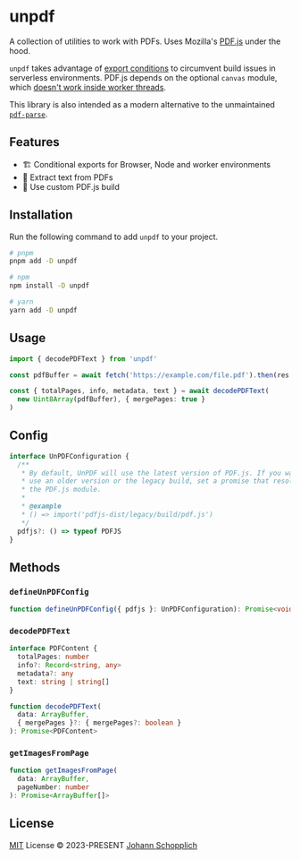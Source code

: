 # unpdf

A collection of utilities to work with PDFs. Uses Mozilla's [PDF.js](https://github.com/mozilla/pdf.js) under the hood.

`unpdf` takes advantage of [export conditions](https://nodejs.org/api/packages.html#packages_conditional_exports) to circumvent build issues in serverless environments. PDF.js depends on the optional `canvas` module, which [doesn't work inside worker threads](https://github.com/Automattic/node-canvas/issues/1394).

This library is also intended as a modern alternative to the unmaintained [`pdf-parse`](https://www.npmjs.com/package/pdf-parse).

## Features

- 🏗️ Conditional exports for Browser, Node and worker environments
- 💬 Extract text from PDFs
- 🧱 Use custom PDF.js build

## Installation

Run the following command to add `unpdf` to your project.

```bash
# pnpm
pnpm add -D unpdf

# npm
npm install -D unpdf

# yarn
yarn add -D unpdf
```

## Usage

```ts
import { decodePDFText } from 'unpdf'

const pdfBuffer = await fetch('https://example.com/file.pdf').then(res => res.arrayBuffer())

const { totalPages, info, metadata, text } = await decodePDFText(
  new Uint8Array(pdfBuffer), { mergePages: true }
)
```

## Config

```ts
interface UnPDFConfiguration {
  /**
   * By default, UnPDF will use the latest version of PDF.js. If you want to
   * use an older version or the legacy build, set a promise that resolves to
   * the PDF.js module.
   *
   * @example
   * () => import('pdfjs-dist/legacy/build/pdf.js')
   */
  pdfjs?: () => typeof PDFJS
}
```

## Methods

### `defineUnPDFConfig`

```ts
function defineUnPDFConfig({ pdfjs }: UnPDFConfiguration): Promise<void>
```

### `decodePDFText`

```ts
interface PDFContent {
  totalPages: number
  info?: Record<string, any>
  metadata?: any
  text: string | string[]
}

function decodePDFText(
  data: ArrayBuffer,
  { mergePages }?: { mergePages?: boolean }
): Promise<PDFContent>
```

### `getImagesFromPage`

```ts
function getImagesFromPage(
  data: ArrayBuffer,
  pageNumber: number
): Promise<ArrayBuffer[]>
```

## License

[MIT](./LICENSE) License © 2023-PRESENT [Johann Schopplich](https://github.com/johannschopplich)

